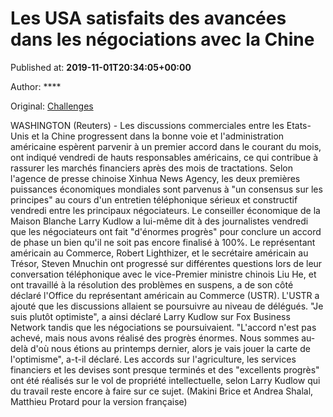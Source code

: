 
# Les USA satisfaits des avancées dans les négociations avec la Chine

Published at: **2019-11-01T20:34:05+00:00**

Author: ****

Original: [Challenges](https://www.challenges.fr/top-news/les-usa-satisfaits-des-avancees-dans-les-negociations-avec-la-chine_682790)

WASHINGTON (Reuters) - Les discussions commerciales entre les Etats-Unis et la Chine progressent dans la bonne voie et l'administration américaine espèrent parvenir à un premier accord dans le courant du mois, ont indiqué vendredi de hauts responsables américains, ce qui contribue à rassurer les marchés financiers après des mois de tractations.
Selon l'agence de presse chinoise Xinhua News Agency, les deux premières puissances économiques mondiales sont parvenus à "un consensus sur les principes" au cours d'un entretien téléphonique sérieux et constructif vendredi entre les principaux négociateurs.
Le conseiller économique de la Maison Blanche Larry Kudlow a lui-même dit à des journalistes vendredi que les négociateurs ont fait "d'énormes progrès" pour conclure un accord de phase un bien qu'il ne soit pas encore finalisé à 100%.
Le représentant américain au Commerce, Robert Lighthizer, et le secrétaire américain au Trésor, Steven Mnuchin ont progressé sur différentes questions lors de leur conversation téléphonique avec le vice-Premier ministre chinois Liu He, et ont travaillé à la résolution des problèmes en suspens, a de son côté déclaré l'Office du représentant américain au Commerce (USTR).
L'USTR a ajouté que les discussions allaient se poursuivre au niveau de délégués.
"Je suis plutôt optimiste", a ainsi déclaré Larry Kudlow sur Fox Business Network tandis que les négociations se poursuivaient.
"L'accord n'est pas achevé, mais nous avons réalisé des progrès énormes. Nous sommes au-delà d'où nous étions au printemps dernier, alors je vais jouer la carte de l'optimisme", a-t-il déclaré.
Les accords sur l'agriculture, les services financiers et les devises sont presque terminés et des "excellents progrès" ont été réalisés sur le vol de propriété intellectuelle, selon Larry Kudlow qui du travail reste encore à faire sur ce sujet.
(Makini Brice et Andrea Shalal, Matthieu Protard pour la version française)
